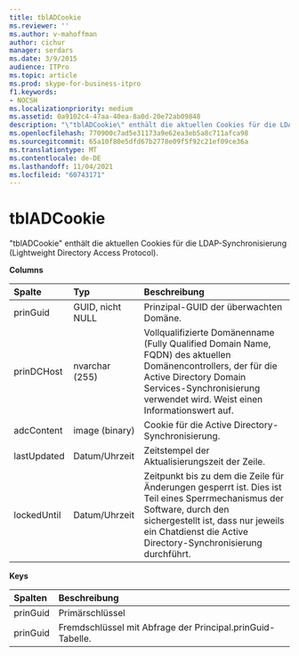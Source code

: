 ```yaml
---
title: tblADCookie
ms.reviewer: ''
ms.author: v-mahoffman
author: cichur
manager: serdars
ms.date: 3/9/2015
audience: ITPro
ms.topic: article
ms.prod: skype-for-business-itpro
f1.keywords:
- NOCSH
ms.localizationpriority: medium
ms.assetid: 0a9102c4-47aa-40ea-8a0d-20e72ab09848
description: "\"tblADCookie\" enthält die aktuellen Cookies für die LDAP-Synchronisierung (Lightweight Directory Access Protocol)."
ms.openlocfilehash: 770900c7ad5e31173a9e62ea3eb5a8c711afca98
ms.sourcegitcommit: 65a10f80e5dfd67b2778e09f5f92c21ef09ce36a
ms.translationtype: MT
ms.contentlocale: de-DE
ms.lasthandoff: 11/04/2021
ms.locfileid: "60743171"
---
```

# <a name="tbladcookie"></a>tblADCookie
 
"tblADCookie" enthält die aktuellen Cookies für die LDAP-Synchronisierung (Lightweight Directory Access Protocol).
  
**Columns**

|**Spalte**|**Typ**|**Beschreibung**|
|:-----|:-----|:-----|
|prinGuid  <br/> |GUID, nicht NULL  <br/> |Prinzipal-GUID der überwachten Domäne.  <br/> |
|prinDCHost  <br/> |nvarchar (255)  <br/> |Vollqualifizierte Domänenname (Fully Qualified Domain Name, FQDN) des aktuellen Domänencontrollers, der für die Active Directory Domain Services-Synchronisierung verwendet wird. Weist einen Informationswert auf.  <br/> |
|adcContent  <br/> |image (binary)  <br/> |Cookie für die Active Directory-Synchronisierung.  <br/> |
|lastUpdated  <br/> |Datum/Uhrzeit  <br/> |Zeitstempel der Aktualisierungszeit der Zeile.  <br/> |
|lockedUntil  <br/> |Datum/Uhrzeit  <br/> |Zeitpunkt bis zu dem die Zeile für Änderungen gesperrt ist. Dies ist Teil eines Sperrmechanismus der Software, durch den sichergestellt ist, dass nur jeweils ein Chatdienst die Active Directory-Synchronisierung durchführt.  <br/> |
   
**Keys**

|**Spalten**|**Beschreibung**|
|:-----|:-----|
|prinGuid  <br/> |Primärschlüssel  <br/> |
|prinGuid  <br/> |Fremdschlüssel mit Abfrage der Principal.prinGuid-Tabelle.  <br/> |
   

